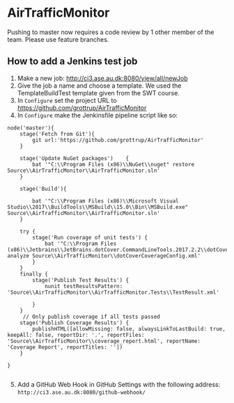 # AirTrafficMonitor

Pushing to master now requires a code review by 1 other member of the team. Please use feature branches.

## How to add a Jenkins test job

1. Make a new job: http://ci3.ase.au.dk:8080/view/all/newJob
2. Give the job a name and choose a template. We used the TemplateBuildTest template given from the SWT course.
3. In `Configure` set the project URL to https://github.com/grottrup/AirTrafficMonitor
4. In `Configure` make the Jenkinsfile pipeline script like so:


``` Jenkinsfile
node('master'){
    stage('Fetch from Git'){
        git url:'https://github.com/grottrup/AirTrafficMonitor'
    }
    
    stage('Update NuGet packages')    {
        bat '"C:\\Program Files (x86)\\NuGet\\nuget" restore Source\\AirTrafficMonitor\\AirTrafficMonitor.sln'
    }
    
    stage('Build'){
    
        bat '"C:\\Program Files (x86)\\Microsoft Visual Studio\\2017\\BuildTools\\MSBuild\\15.0\\Bin\\MSBuild.exe" Source\\AirTrafficMonitor\\AirTrafficMonitor.sln'
    }
    
    try {
        stage('Run coverage of unit tests') {
            bat '"C:\\Program Files (x86)\\Jetbrains\\JetBrains.dotCover.CommandLineTools.2017.2.2\\dotCover.exe" analyze Source\\AirTrafficMonitor\\dotCoverCoverageConfig.xml'
        }
    }
    finally {
        stage('Publish Test Results') {
            nunit testResultsPattern: 'Source\\AirTrafficMonitor\\AirTrafficMonitor.Tests\\TestResult.xml'

        }
    }
     // Only publish coverage if all tests passed
    stage('Publish Coverage Results') {
        publishHTML([allowMissing: false, alwaysLinkToLastBuild: true, keepAll: false, reportDir: '.', reportFiles: 'Source\\AirTrafficMonitor\\coverage_report.html', reportName: 'Coverage Report', reportTitles: ''])
    }
    
}


```

5. Add a GitHub Web Hook in GitHub Settings with the following address: `http://ci3.ase.au.dk:8080/github-webhook/`
